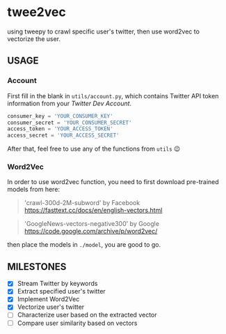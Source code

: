 # twee2vec
using tweepy to crawl specific user's twitter, then use word2vec to vectorize the user.

## USAGE
### Account
First fill in the blank in `utils/account.py`, which contains Twitter API token information from your *Twitter Dev Account*.
``` python
consumer_key = 'YOUR_CONSUMER_KEY'
consumer_secret = 'YOUR_CONSUMER_SECRET'
access_token = 'YOUR_ACCESS_TOKEN'
access_secret = 'YOUR_ACCESS_SECRET'
```
After that, feel free to use any of the functions from `utils` :wink:

### Word2Vec
In order to use word2vec function, you need to first download pre-trained models from here:
> 'crawl-300d-2M-subword' by Facebook
> https://fasttext.cc/docs/en/english-vectors.html 

> 'GoogleNews-vectors-negative300' by Google
> https://code.google.com/archive/p/word2vec/

then place the models in `./model`, you are good to go.

## MILESTONES
- [x] Stream Twitter by keywords
- [x] Extract specified user's twitter
- [x] Implement Word2Vec
- [x] Vectorize user's twitter
- [ ] Characterize user based on the extracted vector
- [ ] Compare user similarity based on vectors
